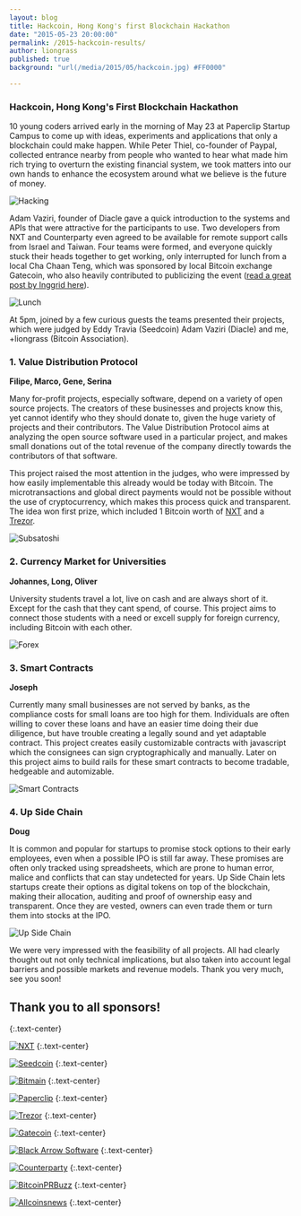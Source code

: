 ```yaml
---
layout: blog
title: Hackcoin, Hong Kong's first Blockchain Hackathon
date: "2015-05-23 20:00:00"
permalink: /2015-hackcoin-results/
author: liongrass
published: true
background: "url(/media/2015/05/hackcoin.jpg) #FF0000"

---
```


### Hackcoin, Hong Kong's First Blockchain Hackathon

10 young coders arrived early in the morning of May 23 at Paperclip Startup Campus to come up with ideas, experiments and applications that only a blockchain could make happen. While Peter Thiel, co-founder of Paypal, collected entrance nearby from people who wanted to hear what made him rich trying to overturn the existing financial system, we took matters into our own hands to enhance the ecosystem around what we believe is the future of money.

![Hacking](/media/2015/05/hacking.jpg)

Adam Vaziri, founder of Diacle gave a quick introduction to the systems and APIs that were attractive for the participants to use. Two developers from NXT and Counterparty even agreed to be available for remote support calls from Israel and Taiwan.
Four teams were formed, and everyone quickly stuck their heads together to get working, only interrupted for lunch from a local Cha Chaan Teng, which was sponsored by local Bitcoin exchange Gatecoin, who also heavily contributed to publicizing the event ([read a great post by Inggrid here](https://www.gatecoin.com/blog/2015/05/hk-first-blockchain-hackathod/)).

![Lunch](/media/2015/05/lunch.jpg)

At 5pm, joined by a few curious guests the teams presented their projects, which were judged by Eddy Travia (Seedcoin) Adam Vaziri (Diacle) and me, +liongrass (Bitcoin Association).

### 1. Value Distribution Protocol
**Filipe, Marco, Gene, Serina**

Many for-profit projects, especially software, depend on a variety of open source projects. The creators of these businesses and projects know this, yet cannot identify who they should donate to, given the huge variety of projects and their contributors.
The Value Distribution Protocol aims at analyzing the open source software used in a particular project, and makes small donations out of the total revenue of the company directly towards the contributors of that software.

This project raised the most attention in the judges, who were impressed by how easily implementable this already would be today with Bitcoin. The microtransactions and global direct payments would not be possible without the use of cryptocurrency, which makes this process quick and transparent. The idea won first prize, which included 1 Bitcoin worth of [NXT](http://nxt.org/) and a [Trezor](http://www.bitcointrezor.com/).

![Subsatoshi](/media/2015/05/subsatoshi.jpg)

### 2. Currency Market for Universities
**Johannes, Long, Oliver**

University students travel a lot, live on cash and are always short of it. Except for the cash that they cant spend, of course. This project aims to connect those students with a need or excell supply for foreign currency, including Bitcoin with each other.

![Forex](/media/2015/05/forex.jpg)

### 3. Smart Contracts
**Joseph**

Currently many small businesses are not served by banks, as the compliance costs for small loans are too high for them. Individuals are often willing to cover these loans and have an easier time doing their due diligence, but have trouble creating a legally sound and yet adaptable contract. This project creates easily customizable contracts with javascript which the consignees can sign cryptographically and manually.
Later on this project aims to build rails for these smart contracts to become tradable, hedgeable and automizable.

![Smart Contracts](/media/2015/05/smartcontracts.jpg)

### 4. Up Side Chain
**Doug**

It is common and popular for startups to promise stock options to their early employees, even when a possible IPO is still far away. These promises are often only tracked using spreadsheets, which are prone to human error, malice and conflicts that can stay undetected for years. Up Side Chain lets startups create their options as digital tokens on top of the blockchain, making their allocation, auditing and proof of ownership easy and transparent. Once they are vested, owners can even trade them or turn them into stocks at the IPO.

![Up Side Chain](/media/2015/05/upsidechain.jpg)

We were very impressed with the feasibility of all projects. All had clearly thought out not only technical implications, but also taken into account legal barriers and possible markets and revenue models. Thank you very much, see you soon!

## Thank you to all sponsors!
{:.text-center}

[![NXT](/media/2015/05/nxt.png)](http://nxt.org/)
{:.text-center}

[![Seedcoin](/media/2015/05/seedcoin.png)](http://www.seedco.in/home/)
{:.text-center}

[![Bitmain](/media/2015/05/bitmain.png)](https://www.bitmaintech.com/)
{:.text-center}

[![Paperclip](/media/2015/05/paperclip.jpg)](http://papercliphk.com/)
{:.text-center}

[![Trezor](/media/2015/05/trezor.png)](https://www.buytrezor.com/)
{:.text-center}

[![Gatecoin](/media/2015/05/gatecoin.png)](https://gatecoin.com/)
{:.text-center}

[![Black Arrow Software](/media/2015/05/blackarrow.jpg)](http://www.blackarrowsoftware.com/)
{:.text-center}

[![Counterparty](/media/2015/05/counterparty.png)](http://counterparty.io/)
{:.text-center}

[![BitcoinPRBuzz](/media/2015/05/bitcoinprbuzz.png)](http://bitcoinprbuzz.com/)
{:.text-center}

[![Allcoinsnews](/media/2015/05/allcoinsnews.png)](http://allcoinsnews.com/)
{:.text-center}
